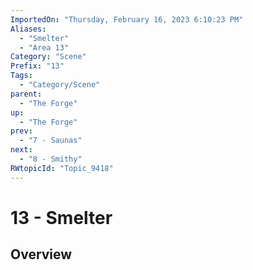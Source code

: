 ```yaml
---
ImportedOn: "Thursday, February 16, 2023 6:10:23 PM"
Aliases:
  - "Smelter"
  - "Area 13"
Category: "Scene"
Prefix: "13"
Tags:
  - "Category/Scene"
parent:
  - "The Forge"
up:
  - "The Forge"
prev:
  - "7 - Saunas"
next:
  - "8 - Smithy"
RWtopicId: "Topic_9418"
---
```

# 13 - Smelter
## Overview
